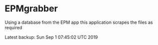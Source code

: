 # EPMgrabber
Using a database from the EPM app this application scrapes the files as required


Latest backup: Sun Sep 1 07:45:02 UTC 2019
